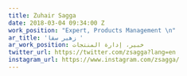 ```yaml
---
title: Zuhair Sagga
date: 2018-03-04 09:34:00 Z
work_position: "Expert, Products Management \n"
ar_title: 'زهير سقا '
ar_work_position: خبير، إدارة المنتجات
twitter_url: https://twitter.com/zsagga?lang=en
instagram_url: https://www.instagram.com/zsagga/
---
```


